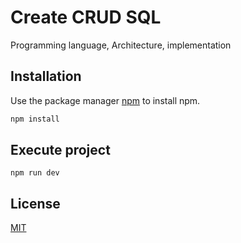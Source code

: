 # Create CRUD SQL

Programming language, Architecture, implementation

## Installation

Use the package manager [npm](https://www.npmjs.com/get-npm) to install npm.

```bash
npm install 
```

## Execute project

```start
npm run dev
```


## License
[MIT](https://choosealicense.com/licenses/mit/)
